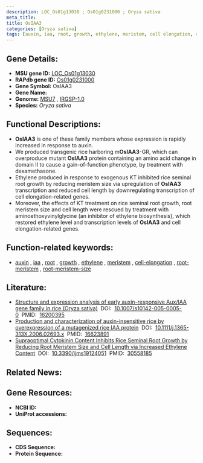 ```yaml
---
description: LOC_Os01g13030 ; Os01g0231000 ; Oryza sativa
meta_title:
title: OsIAA3
categories: [Oryza sativa]
tags: [auxin, iaa, root, growth, ethylene, meristem, cell elongation, root meristem, root meristem size]
---
```


## Gene Details:
- **MSU gene ID:** [LOC_Os01g13030](http://rice.uga.edu/cgi-bin/ORF_infopage.cgi?orf=LOC_Os01g13030)  
- **RAPdb gene ID:** [Os01g0231000](https://rapdb.dna.affrc.go.jp/locus/?name=Os01g0231000)  
- **Gene Symbol:** OsIAA3
- **Gene Name:**
- **Genome:**  [MSU7](http://rice.uga.edu/)&nbsp;,&nbsp;[IRGSP-1.0](https://rapdb.dna.affrc.go.jp/download/irgsp1.html)
- **Species:** *Oryza sativa*

## Functional Descriptions:
   - **OsIAA3** is one of these family members whose expression is rapidly increased in response to auxin.
   - We produced transgenic rice harboring m**OsIAA3**-GR, which can overproduce mutant **OsIAA3** protein containing an amino acid change in domain II to cause a gain-of-function phenotype, by treatment with dexamethasone.
   - Ethylene produced in response to exogenous KT inhibited rice seminal root growth by reducing meristem size via upregulation of **OsIAA3** transcription and reduced cell length by downregulating transcription of cell elongation-related genes.
   - Moreover, the effects of KT treatment on rice seminal root growth, root meristem size and cell length were rescued by treatment with aminoethoxyvinylglycine (an inhibitor of ethylene biosynthesis), which restored ethylene level and transcription levels of **OsIAA3** and cell elongation-related genes.

## Function-related keywords:
   - [auxin](/tags/auxin/)&nbsp;,&nbsp;[iaa](/tags/iaa/)&nbsp;,&nbsp;[root](/tags/root/)&nbsp;,&nbsp;[growth](/tags/growth/)&nbsp;,&nbsp;[ethylene](/tags/ethylene/)&nbsp;,&nbsp;[meristem](/tags/meristem/)&nbsp;,&nbsp;[cell-elongation](/tags/cell-elongation/)&nbsp;,&nbsp;[root-meristem](/tags/root-meristem/)&nbsp;,&nbsp;[root-meristem-size](/tags/root-meristem-size/)

## Literature:
   - [Structure and expression analysis of early auxin-responsive Aux/IAA gene family in rice (Oryza sativa)](https://www.doi.org/10.1007/s10142-005-0005-0)&nbsp;&nbsp;DOI:&nbsp;&nbsp;[10.1007/s10142-005-0005-0](https://www.doi.org/10.1007/s10142-005-0005-0)&nbsp;&nbsp;PMID:&nbsp;&nbsp;[16200395](https://pubmed.ncbi.nlm.nih.gov/16200395/)
   - [Production and characterization of auxin-insensitive rice by overexpression of a mutagenized rice IAA protein](https://www.doi.org/10.1111/j.1365-313X.2006.02693.x)&nbsp;&nbsp;DOI:&nbsp;&nbsp;[10.1111/j.1365-313X.2006.02693.x](https://www.doi.org/10.1111/j.1365-313X.2006.02693.x)&nbsp;&nbsp;PMID:&nbsp;&nbsp;[16623891](https://pubmed.ncbi.nlm.nih.gov/16623891/)
   - [Supraoptimal Cytokinin Content Inhibits Rice Seminal Root Growth by Reducing Root Meristem Size and Cell Length via Increased Ethylene Content](https://www.doi.org/10.3390/ijms19124051)&nbsp;&nbsp;DOI:&nbsp;&nbsp;[10.3390/ijms19124051](https://www.doi.org/10.3390/ijms19124051)&nbsp;&nbsp;PMID:&nbsp;&nbsp;[30558185](https://pubmed.ncbi.nlm.nih.gov/30558185/)

## Related News:

## Gene Resources:
- **NCBI ID:**  []()
- **UniProt accessions:** [](https://www.uniprot.org/uniprotkb//entry)

## Sequences:
- **CDS Sequence:**
- **Protein Sequence:**
